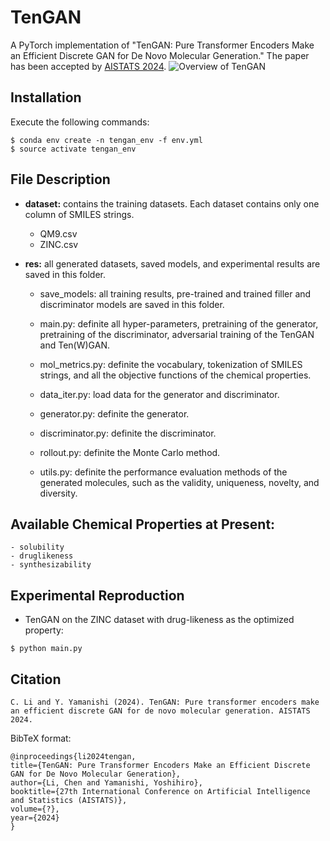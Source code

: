 # TenGAN

A PyTorch implementation of "TenGAN: Pure Transformer Encoders Make an Efficient Discrete GAN for De Novo Molecular Generation."
The paper has been accepted by [AISTATS 2024](https://). ![Overview of TenGAN](https://github.com/naruto7283/TenGAN/blob/main/tengan_overview.png)

## Installation
Execute the following commands:
```
$ conda env create -n tengan_env -f env.yml
$ source activate tengan_env
```

## File Description

  - **dataset:** contains the training datasets. Each dataset contains only one column of SMILES strings.
	  - QM9.csv
	  - ZINC.csv
   
  - **res:** all generated datasets, saved models, and experimental results are saved in this folder.
	- save_models: all training results, pre-trained and trained filler and discriminator models are saved in this folder.

	- main.py: definite all hyper-parameters, pretraining of the generator, pretraining of the discriminator, adversarial training of the TenGAN and Ten(W)GAN.
		
	- mol_metrics.py: definite the vocabulary, tokenization of SMILES strings, and all the objective functions of the chemical properties.	

	- data_iter.py: load data for the generator and discriminator.

	- generator.py: definite the generator.

	- discriminator.py: definite the discriminator.

	- rollout.py: definite the Monte Carlo method.

	- utils.py: definite the performance evaluation methods of the generated molecules, such as the validity, uniqueness, novelty, and diversity. 

## Available Chemical Properties at Present:
	- solubility
	- druglikeness
	- synthesizability
 
## Experimental Reproduction

  - TenGAN on the ZINC dataset with drug-likeness as the optimized property:
  ```
  $ python main.py
  ```
  
## Citation
  ```
  C. Li and Y. Yamanishi (2024). TenGAN: Pure transformer encoders make an efficient discrete GAN for de novo molecular generation. AISTATS 2024.
  ```
  
  BibTeX format:
  ```
  @inproceedings{li2024tengan,
  title={TenGAN: Pure Transformer Encoders Make an Efficient Discrete GAN for De Novo Molecular Generation},
  author={Li, Chen and Yamanishi, Yoshihiro},
  booktitle={27th International Conference on Artificial Intelligence and Statistics (AISTATS)},
  volume={?},
  year={2024}
  }
  ```

